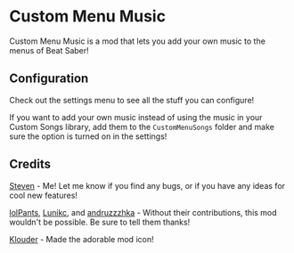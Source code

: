 ﻿Custom Menu Music
=================

Custom Menu Music is a mod that lets you add your own music to the menus of Beat Saber!

Configuration
-------------

Check out the settings menu to see all the stuff you can configure!

If you want to add your own music instead of using the music in your Custom Songs library,
add them to the `CustomMenuSongs` folder and make sure the option is turned on in the settings!

Credits
-------

[Steven](https://github.com/deadlykitten/custommenumusic) - Me! Let me know if you find any bugs, or if you have any ideas for cool new features!

[lolPants](https://github.com/lolpants), [Lunikc](https://github.com/lunikc), and [andruzzzhka](https://github.com/andruzzzhka) - Without their contributions, this mod wouldn't be possible. Be sure to tell them thanks!

[Klouder](https://twitch.tv/klouderrr) - Made the adorable mod icon!
